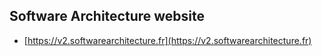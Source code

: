 ## Software Architecture website

- [https://v2.softwarearchitecture.fr](https://v2.softwarearchitecture.fr)
